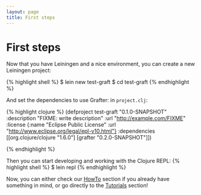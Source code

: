```yaml
---
layout: page
title: First steps
---
```

# First steps

Now that you have Leiningen and a nice environment, you can create a new Leiningen project:

{% highlight shell %}
$ lein new test-graft
$ cd test-graft
{% endhighlight %}

And set the dependencies to use Grafter: in <code>project.clj</code>:

{% highlight clojure %}
(defproject test-graft "0.1.0-SNAPSHOT"
  :description "FIXME: write description"
  :url "http://example.com/FIXME"
  :license {:name "Eclipse Public License"
            :url "http://www.eclipse.org/legal/epl-v10.html"}
  :dependencies [[org.clojure/clojure "1.6.0"]
                 [grafter "0.2.0-SNAPSHOT"]])

{% endhighlight %}

Then you can start developing and working with the Clojure REPL:
{% highlight shell %}
$ lein repl
{% endhighlight %}

Now, you can either check our [HowTo](/howto/index.html) section if you already have something in mind, or go directly to the [Tutorials](/tutorials/index.html) section!
